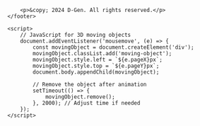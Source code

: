 
        <p>&copy; 2024 D-Gen. All rights reserved.</p>
    </footer>

    <script>
        // JavaScript for 3D moving objects
        document.addEventListener('mousemove', (e) => {
            const movingObject = document.createElement('div');
            movingObject.classList.add('moving-object');
            movingObject.style.left = `${e.pageX}px`;
            movingObject.style.top = `${e.pageY}px`;
            document.body.appendChild(movingObject);
            
            // Remove the object after animation
            setTimeout(() => {
                movingObject.remove();
            }, 2000); // Adjust time if needed
        });
    </script>
</body>
</html>
